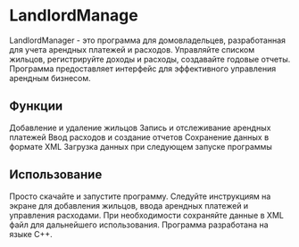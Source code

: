 <h1>LandlordManage</h1>
LandlordManager - это программа для домовладельцев, разработанная для учета арендных платежей и расходов. Управляйте списком жильцов, регистрируйте доходы и расходы, создавайте годовые отчеты. Программа предоставляет интерфейс для эффективного управления арендным бизнесом.

<h2>Функции</h2>
Добавление и удаление жильцов
Запись и отслеживание арендных платежей
Ввод расходов и создание отчетов
Сохранение данных в формате XML
Загрузка данных при следующем запуске программы
<h2>Использование</h2>
Просто скачайте и запустите программу. Следуйте инструкциям на экране для добавления жильцов, ввода арендных платежей и управления расходами. При необходимости сохраняйте данные в XML файл для дальнейшего использования.
Программа разработана на языке С++.
